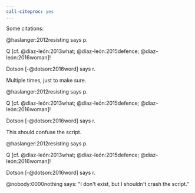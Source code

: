 ```yaml
---
call-citeproc: yes
...
```


Some citations:

@haslanger:2012resisting says p.

Q [cf. @díaz-león:2013what; @díaz-león:2015defence; @díaz-león:2016woman]!

Dotson [-@dotson:2016word] says r.

Multiple times, just to make sure.

@haslanger:2012resisting says p.

Q [cf. @díaz-león:2013what; @díaz-león:2015defence; @díaz-león:2016woman]!

Dotson [-@dotson:2016word] says r.

This should confuse the script.

@haslanger:2012resisting says p.

Q [cf. @díaz-león:2013what; @díaz-león:2015defence; @díaz-león:2016woman]!

Dotson [-@dotson:2016word] says r.

@nobody:0000nothing says: "I don't exist, but I shouldn't crash the script."
